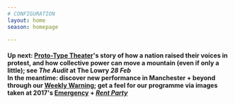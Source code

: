 ```yaml
---
# CONFIGURATION
layout: home
season: homepage

---
```

#### Up next: [Proto-Type Theater](/current/2018-springsummer/proto-type)'s story of how a nation raised their voices in protest, and how collective power can move a mountain (even if only a little); see *The Audit* at The Lowry *28 Feb*<br>In the meantime: discover new performance in Manchester + beyond through our <a href="http://wordofwarning.posthaven.com" target="_blank">Weekly Warning</a>; get a feel for our programme via images taken at 2017's [Emergency](/galleries/2017-emergency) + [*Rent Party*](/galleries/2017-domestic)
